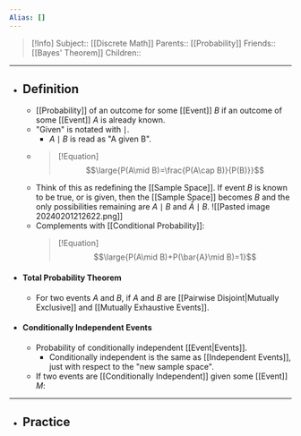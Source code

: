 ```yaml
---
Alias: []
---
```

> [!Info]
> Subject:: [[Discrete Math]]
> Parents:: [[Probability]]
> Friends:: [[Bayes' Theorem]]
> Children:: 
---
- ## Definition
	- [[Probability]] of an outcome for some [[Event]] $B$ if an outcome of some [[Event]] $A$ is already known.
	- "Given" is notated with $\mid$.
		- $A\mid B$ is read as "A given B".
	- > [!Equation]
	  > $$\large{P(A\mid B)=\frac{P(A\cap B)}{P(B)}}$$
	- Think of this as redefining the [[Sample Space]]. If event $B$ is known to be true, or is given, then the [[Sample Space]] becomes $B$ and the only possibilities remaining are $A\mid B$ and $\bar{A}\mid B$.
	  ![[Pasted image 20240201212622.png]]
	- Complements with [[Conditional Probability]]:
	  > [!Equation]
	  > $$\large{P(A\mid B)+P(\bar{A}\mid B)=1}$$
- #### Total Probability Theorem
	- For two events $A$ and $B$, if $A$ and $B$ are [[Pairwise Disjoint|Mutually Exclusive]] and [[Mutually Exhaustive Events]].
- #### Conditionally Independent Events
	- Probability of conditionally independent [[Event|Events]].
		- Conditionally independent is the same as [[Independent Events]], just with respect to the "new sample space".
	- If two events are [[Conditionally Independent]] given some [[Event]] $M$:
	  > 
---
- ## Practice